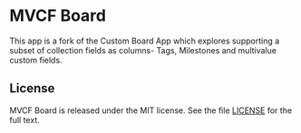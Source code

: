 MVCF Board
=========================

This app is a fork of the Custom Board App which explores supporting a subset of collection fields as columns- Tags, Milestones and multivalue custom fields.

## License

MVCF Board is released under the MIT license.  See the file [LICENSE](./LICENSE) for the full text.
